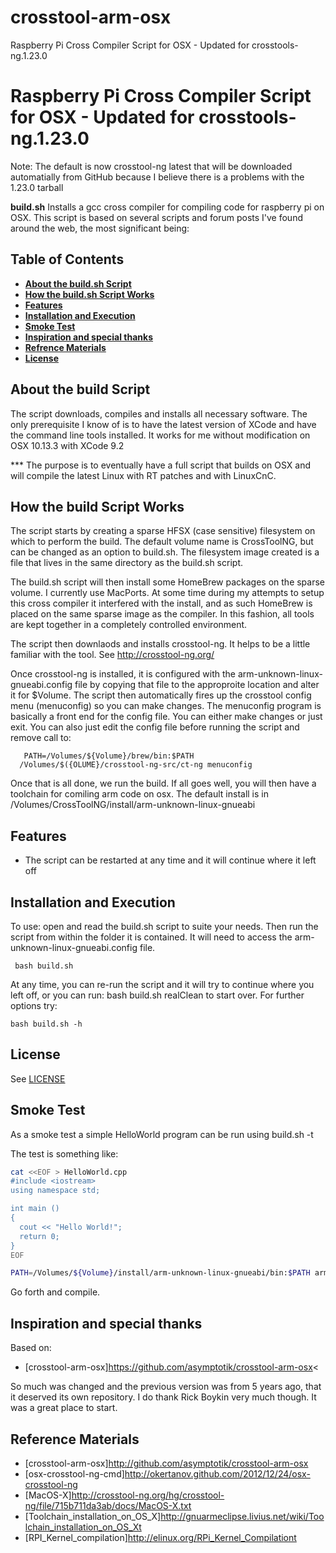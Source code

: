# crosstool-arm-osx
Raspberry Pi Cross Compiler Script for OSX - Updated for crosstools-ng.1.23.0
# Raspberry Pi Cross Compiler Script for OSX - Updated for crosstools-ng.1.23.0

Note: The default is now crosstool-ng latest that will be downloaded
      automatially from  GitHub because I believe there is a problems
      with the 1.23.0 tarball

**build.sh** Installs a gcc cross compiler for compiling code for raspberry pi on OSX.
This script is based on several scripts and forum posts I've found around 
the web, the most significant being: 

Table of Contents
----------------------
* [**About the build.sh Script**](#about-the-build-script)
* [**How the build.sh Script Works**](#how-the-build-script-works)
* [**Features**](#features)
* [**Installation and Execution**](#installation_and_execution)
* [**Smoke Test**](#smoke_test)
* [**Inspiration and special thanks**](#inspiration-and-special-thanks)
* [**Refrence Materials**](#reference-materials)
* [**License**](#license)


About the build Script
---------------------------
The script downloads, compiles and installs all necessary software. The only prerequisite I know of is to have the latest version of XCode and have the command line tools installed. It works for me without modification on OSX 10.13.3 with XCode 9.2

*** The purpose is to eventually have a full script that builds on OSX and will compile the latest Linux with RT patches and with LinuxCnC.


How the build Script Works
---------------------------------
The script starts by creating a sparse HFSX (case sensitive) filesystem on which to perform the build. The default volume name is CrossToolNG, but can be changed as an option to build.sh.  The filesystem image created is a file that lives in the same directory as the build.sh script. 

The build.sh script will then install some HomeBrew packages on the sparse volume. I currently use MacPorts. At some time during my attempts to setup this cross compiler it interfered with the install, and as such HomeBrew is placed on the same sparse image as the compiler.  In this fashion, all tools are kept together in a completely controlled environment.

The script then downlaods and installs crosstool-ng. It helps to be a little familiar with the tool. See http://crosstool-ng.org/ 

Once crosstool-ng is installed, it is configured with the arm-unknown-linux-gnueabi.config file by copying that file to the approproite location and alter it for $Volume. The script then automatically fires up the crosstool config menu (menuconfig) so you can make changes. The menuconfig program is basically a front end for the config file. You can either make changes or just exit. You can also just edit the config file before running the script and remove call to:

       PATH=/Volumes/${Volume}/brew/bin:$PATH
      /Volumes/$({OLUME}/crosstool-ng-src/ct-ng menuconfig

Once that is all done, we run the build. If all goes well, you will then have a toolchain for comiling arm code on osx. The default install is in /Volumes/CrossToolNG/install/arm-unknown-linux-gnueabi

Features
-----------
   - The script can be restarted at any time and it will continue where it left off

Installation and Execution
--------------------------------
To use: open and read the build.sh script to suite your needs. Then run the script from within the folder it is contained. It will need to access the arm-unknown-linux-gnueabi.config file. 

     bash build.sh 

At any time, you can re-run the script and it will try to continue where you left off, or you can run: bash build.sh realClean to start over.  For further options try:

    bash build.sh -h

License
-----------
See [LICENSE](LICENSE)


Smoke Test
---------------
As a smoke test a simple HelloWorld program can be run using
   build.sh -t

The test is something like:

```bash
cat <<EOF > HelloWorld.cpp
#include <iostream>
using namespace std;

int main ()
{
  cout << "Hello World!";
  return 0;
}
EOF

PATH=/Volumes/${Volume}/install/arm-unknown-linux-gnueabi/bin:$PATH arm-linux-gnueabihf-g++ HelloWorld.cpp -o HelloWorld
```

Go forth and compile.


Inspiration and special thanks
------------------------------
Based on:<br>
* [crosstool-arm-osx]https://github.com/asymptotik/crosstool-arm-osx<<BR>
  
So much was changed and the previous version was from 5 years ago, that it deserved its own repository.  I do thank Rick Boykin very much though.  It was a great place to start.
  
Reference Materials
------------------------
* [crosstool-arm-osx]http://github.com/asymptotik/crosstool-arm-osx<BR>
* [osx-crosstool-ng-cmd]http://okertanov.github.com/2012/12/24/osx-crosstool-ng<BR>
* [MacOS-X]http://crosstool-ng.org/hg/crosstool-ng/file/715b711da3ab/docs/MacOS-X.txt<BR>
* [Toolchain_installation_on_OS_X]http://gnuarmeclipse.livius.net/wiki/Toolchain_installation_on_OS_Xt<BR>
* [RPI_Kernel_compilation]http://elinux.org/RPi_Kernel_Compilationt<BR>



<!---
Link References
-->



[about-the-build-script]:https://github.com/ztalbot2000/crosstool-arm-osx/#about-the-build-script
[how-the-build-script-works]:https://github.com/ztalbot2000/crosstool-arm-osx/#how-the-build-script-works
[features]:https://github.com/ztalbot2000/crosstool-arm-osx/#features
[smoke-test]:https://github.com/ztalbot2000/crosstool-arm-osx/#smoke-test
[reference-material]:https://github.com/ztalbot2000/crosstool-arm-osx/#reference-material
[license]:https://github.com/ztalbot2000/crosstool-arm-osx/#license


